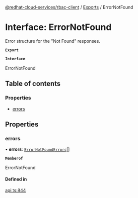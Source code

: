 [@redhat-cloud-services/rbac-client](../README.md) / [Exports](../modules.md) / ErrorNotFound

# Interface: ErrorNotFound

Error structure for the \"Not Found\" responses.

**`Export`**

**`Interface`**

ErrorNotFound

## Table of contents

### Properties

- [errors](ErrorNotFound.md#errors)

## Properties

### errors

• **errors**: [`ErrorNotFoundErrors`](ErrorNotFoundErrors.md)[]

**`Memberof`**

ErrorNotFound

#### Defined in

[api.ts:844](https://github.com/mkholjuraev/javascript-clients/blob/master/packages/rbac/api.ts#L844)
